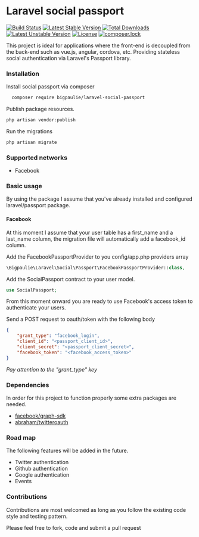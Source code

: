 # Laravel social passport 
[![Build Status](https://travis-ci.org/bigpaulie/laravel-social-passport.svg?branch=master)](https://travis-ci.org/bigpaulie/laravel-social-passport) [![Latest Stable Version](https://poser.pugx.org/bigpaulie/laravel-social-passport/v/stable)](https://packagist.org/packages/bigpaulie/laravel-social-passport) [![Total Downloads](https://poser.pugx.org/bigpaulie/laravel-social-passport/downloads)](https://packagist.org/packages/bigpaulie/laravel-social-passport) [![Latest Unstable Version](https://poser.pugx.org/bigpaulie/laravel-social-passport/v/unstable)](https://packagist.org/packages/bigpaulie/laravel-social-passport) [![License](https://poser.pugx.org/bigpaulie/laravel-social-passport/license)](https://packagist.org/packages/bigpaulie/laravel-social-passport) [![composer.lock](https://poser.pugx.org/bigpaulie/yii2-social-share/composerlock)](https://packagist.org/packages/bigpaulie/laravel-social-passport)

This project is ideal for applications where the front-end is decoupled from the back-end such as vue.js, angular, cordova, etc. Providing stateless social authentication via Laravel's Passport library.

### Installation
Install social passport via composer

```bash
  composer require bigpaulie/laravel-social-passport
```
Publish package resources.
```bash
php artisan vendor:publish
```
Run the migrations
```bash
php artisan migrate
```

### Supported networks
* Facebook

### Basic usage
By using the package I assume that you've already installed and configured laravel/passport package.

#### Facebook
At this moment I assume that your user table has a first_name and a last_name column, the migration file will automatically add a facebook_id column.

Add the FacebookPassportProvider to you config/app.php providers array
```php
\Bigpaulie\Laravel\Social\Passport\FacebookPassportProvider::class,
```
Add the SocialPassport contract to your user model.
```php
use SocialPassport;
```
From this moment onward you are ready to use Facebook's access token to authenticate your users.

Send a POST request to oauth/token with the following body

```json
{
	"grant_type": "facebook_login",
	"client_id": "<passport_client_id>",
	"client_secret": "<passport_client_secret>",
	"facebook_token": "<facebook_access_token>"
}
```

*Pay attention to the "grant_type" key*

### Dependencies
In order for this project to function properly some extra packages are needed.

* [facebook/graph-sdk](https://github.com/facebook/php-graph-sdk)
* [abraham/twitteroauth](https://github.com/abraham/twitteroauth)

### Road map
The following features will be added in the future.

* Twitter authentication
* Github authentication
* Google authentication
* Events

### Contributions
Contributions are most welcomed as long as you follow the existing code style and testing pattern.

Please feel free to fork, code and submit a pull request